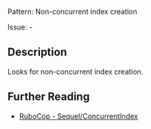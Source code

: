 Pattern: Non-concurrent index creation

Issue: -

## Description

Looks for non-concurrent index creation.

## Further Reading

* [RuboCop - Sequel/ConcurrentIndex](https://github.com/rubocop/rubocop-sequel/blob/master/lib/rubocop/cop/sequel/concurrent_index.rb)
